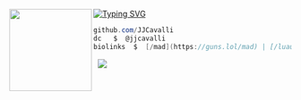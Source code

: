 [![Typing SVG](https://readme-typing-svg.herokuapp.com?font=Roboto+Mono&lines=hris.rip+%7C+hris)](https://git.io/typing-svg)
<img align="left" src="https://upload.wikimedia.org/wikipedia/commons/thumb/3/34/Red_star.svg/220px-Red_star.svg.png" width="147"/> 

```csharp
github.com/JJCavalli
dc   $  @jjcavalli
biolinks  $  [/mad](https://guns.lol/mad) | [/luau](https://guns.lol/luau)
```
&zwnj; 
&zwnj; 
![](https://komarev.com/ghpvc/?username=hris69)

